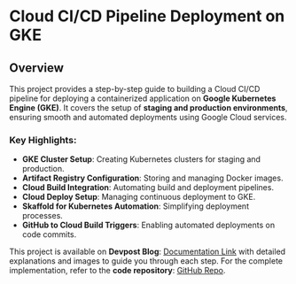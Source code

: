# Cloud CI/CD Pipeline Deployment on GKE

## Overview

This project provides a step-by-step guide to building a Cloud CI/CD pipeline for deploying a containerized application on **Google Kubernetes Engine (GKE)**. It covers the setup of **staging and production environments**, ensuring smooth and automated deployments using Google Cloud services.

### Key Highlights:
- **GKE Cluster Setup**: Creating Kubernetes clusters for staging and production.
- **Artifact Registry Configuration**: Storing and managing Docker images.
- **Cloud Build Integration**: Automating build and deployment pipelines.
- **Cloud Deploy Setup**: Managing continuous deployment to GKE.
- **Skaffold for Kubernetes Automation**: Simplifying deployment processes.
- **GitHub to Cloud Build Triggers**: Enabling automated deployments on code commits.

This project is available on **Devpost Blog**: [Documentation Link]() with detailed explanations and images to guide you through each step. For the complete implementation, refer to the **code repository**: [GitHub Repo](https://github.com/ashunair/CICD-Pipeline.git).


